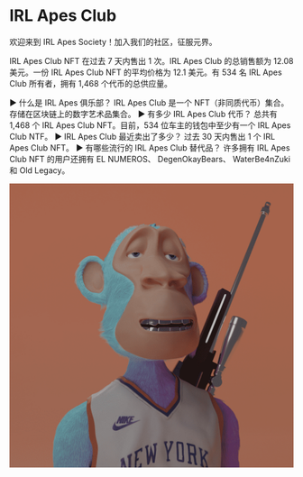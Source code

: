# IRL Apes Club

欢迎来到 IRL Apes Society！加入我们的社区，征服元界。

IRL Apes Club NFT 在过去 7 天内售出 1 次。IRL Apes Club 的总销售额为 12.08 美元。一份 IRL Apes Club NFT 的平均价格为 12.1 美元。有 534 名 IRL Apes Club 所有者，拥有 1,468 个代币的总供应量。

▶ 什么是 IRL Apes 俱乐部？
IRL Apes Club 是一个 NFT（非同质代币）集合。存储在区块链上的数字艺术品集合。
▶ 有多少 IRL Apes Club 代币？
总共有 1,468 个 IRL Apes Club NFT。目前，534 位车主的钱包中至少有一个 IRL Apes Club NTF。
▶ IRL Apes Club 最近卖出了多少？
过去 30 天内售出 1 个 IRL Apes Club NFT。
▶ 有哪些流行的 IRL Apes Club 替代品？
许多拥有 IRL Apes Club NFT 的用户还拥有 EL NUMEROS、 DegenOkayBears、 WaterBe4nZuki和 Old Legacy。

![nft](unnamed.png)
